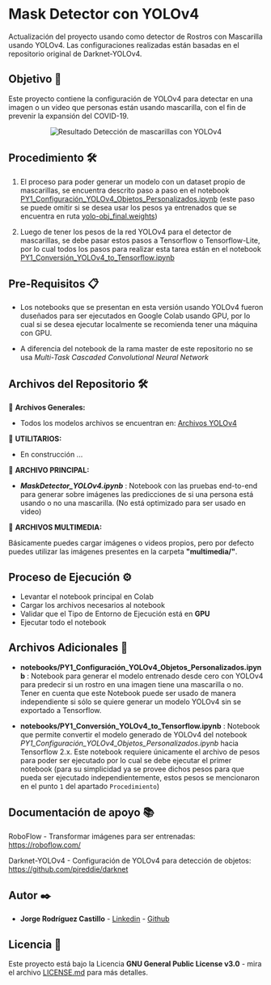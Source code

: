 # Mask Detector con YOLOv4

Actualización del proyecto usando como detector de Rostros con Mascarilla usando YOLOv4. Las configuraciones realizadas están basadas en el repositorio original de Darknet-YOLOv4.

## Objetivo 🚀

Este proyecto contiene la configuración de YOLOv4 para detectar en una imagen o un video que personas están usando mascarilla, con el fin de prevenir la expansión del COVID-19.

<p align="center"> 
    <img src="https://user-images.githubusercontent.com/7152507/94376136-3d881400-00de-11eb-8194-fc8539c3fd49.png" alt="Resultado">
    Detección de mascarillas con YOLOv4
</p>

## Procedimiento 🛠️

1. El proceso para poder generar un modelo con un dataset propio de mascarillas, se encuentra descrito paso a paso en el notebook <a href="https://github.com/jjrodcast/MaskDetector-YoloV4/blob/master/notebooks/PY1_Configuraci%C3%B3n_YOLOv4_Objetos_Personalizados.ipynb">PY1_Configuración_YOLOv4_Objetos_Personalizados.ipynb</a> (este paso se puede omitir si se desea usar los pesos ya entrenados que se encuentra en ruta <a href="https://drive.google.com/file/d/1k2g6YOf55I7e0TAIX7iNl-xGD11d1CfC/view">yolo-obj_final.weights</a>)

2. Luego de tener los pesos de la red YOLOv4 para el detector de mascarillas, se debe pasar estos pasos a Tensorflow o Tensorflow-Lite, por lo cual todos los pasos para realizar esta tarea están en el notebook <a href="https://github.com/jjrodcast/MaskDetector-YoloV4/blob/master/notebooks/PY1_Conversi%C3%B3n_YOLOv4_to_Tensorflow.ipynb">PY1_Conversión_YOLOv4_to_Tensorflow.ipynb</a>

## Pre-Requisitos 📋

* Los notebooks que se presentan en esta versión usando YOLOv4 fueron duseñados para ser ejecutados en Google Colab usando GPU, por lo cual si se desea ejecutar localmente se recomienda tener una máquina con GPU.

* A diferencia del notebook de la rama master de este repositorio no se usa *Multi-Task Cascaded Convolutional Neural Network*

## Archivos del Repositorio 🛠️

📌 **Archivos Generales:**

* Todos los modelos archivos se encuentran en: <a href="https://drive.google.com/drive/folders/1gQMWHOCsb4zuPYI9lvJp-62KyTaGXCbt">Archivos YOLOv4</a>

📌 **UTILITARIOS:**

* En construcción ...

📌 **ARCHIVO PRINCIPAL:**

* **_MaskDetector_YOLOv4.ipynb_** : Notebook con las pruebas end-to-end para generar sobre imágenes las predicciones de si una persona está usando o no una mascarilla. (No está optimizado para ser usado en video)

📌 **ARCHIVOS MULTIMEDIA:**

Básicamente puedes cargar imágenes o videos propios, pero por defecto puedes utilizar las imágenes presentes en la carpeta **"multimedia/"**.

## Proceso de Ejecución ⚙️ 

* Levantar el notebook principal en Colab
* Cargar los archivos necesarios al notebook
* Validar que el Tipo de Entorno de Ejecución está en **GPU**
* Ejecutar todo el notebook

## Archivos Adicionales 📁

* **notebooks/PY1_Configuración_YOLOv4_Objetos_Personalizados.ipynb** : Notebook para generar el modelo entrenado desde cero con YOLOv4 para predecir si un rostro en una imagen tiene una mascarilla o no. Tener en cuenta que este Notebook puede ser usado de manera independiente si sólo se quiere generar un modelo YOLOv4 sin se exportado a Tensorflow.

* **notebooks/PY1_Conversión_YOLOv4_to_Tensorflow.ipynb** : Notebook que permite convertir el modelo generado de YOLOv4 del notebook _PY1_Configuración_YOLOv4_Objetos_Personalizados.ipynb_ hacia Tensorflow 2.x. Este notebook requiere únicamente el archivo de pesos para poder ser ejecutado por lo cual se debe ejecutar el primer notebook (para su simplicidad ya se provee dichos pesos para que pueda ser ejecutado independientemente, estos pesos se mencionaron en el punto `1` del apartado `Procedimiento`)

## Documentación de apoyo 📚

RoboFlow - Transformar imágenes para ser entrenadas:
https://roboflow.com/

Darknet-YOLOv4 - Configuración de YOLOv4 para detección de objetos: https://github.com/pjreddie/darknet

## Autor ✒️

* **Jorge Rodríguez Castillo** - [Linkedin](https://www.linkedin.com/in/jorge-rodr%C3%ADguez-castillo/) - [Github](https://github.com/jjrodcast)

## Licencia 📄

Este proyecto está bajo la Licencia **GNU General Public License v3.0** - mira el archivo [LICENSE.md](LICENSE.md) para más detalles.

